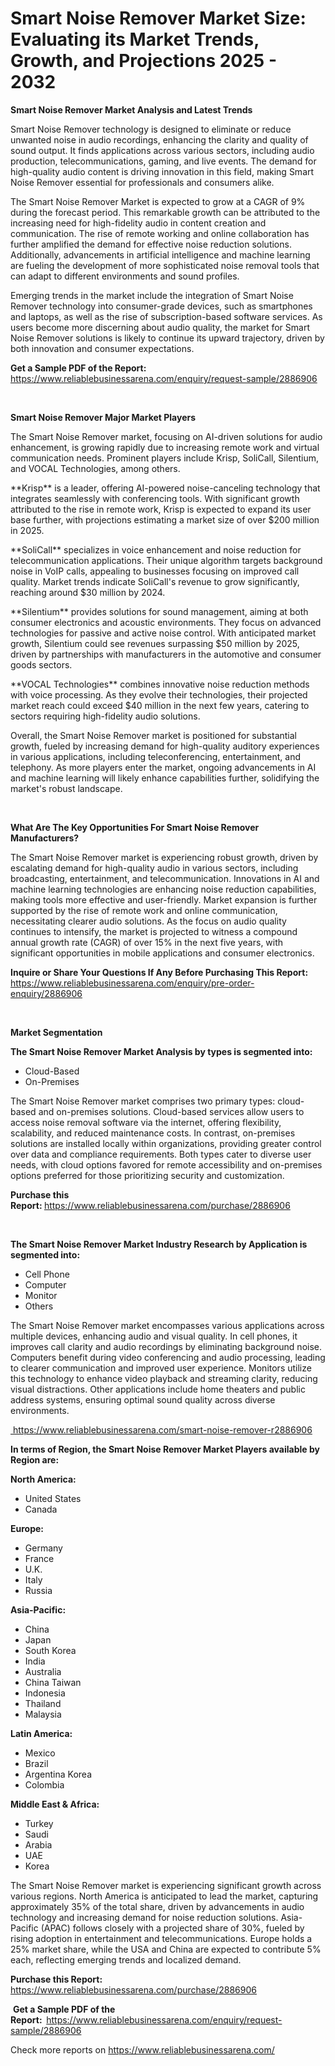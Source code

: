 <p><h1>Smart Noise Remover Market Size: Evaluating its Market Trends, Growth, and Projections 2025 - 2032</h1></p><p><strong>Smart Noise Remover Market Analysis and Latest Trends</strong></p>
<p><p>Smart Noise Remover technology is designed to eliminate or reduce unwanted noise in audio recordings, enhancing the clarity and quality of sound output. It finds applications across various sectors, including audio production, telecommunications, gaming, and live events. The demand for high-quality audio content is driving innovation in this field, making Smart Noise Remover essential for professionals and consumers alike.</p><p>The Smart Noise Remover Market is expected to grow at a CAGR of 9% during the forecast period. This remarkable growth can be attributed to the increasing need for high-fidelity audio in content creation and communication. The rise of remote working and online collaboration has further amplified the demand for effective noise reduction solutions. Additionally, advancements in artificial intelligence and machine learning are fueling the development of more sophisticated noise removal tools that can adapt to different environments and sound profiles.</p><p>Emerging trends in the market include the integration of Smart Noise Remover technology into consumer-grade devices, such as smartphones and laptops, as well as the rise of subscription-based software services. As users become more discerning about audio quality, the market for Smart Noise Remover solutions is likely to continue its upward trajectory, driven by both innovation and consumer expectations.</p></p>
<p><strong>Get a Sample PDF of the Report:&nbsp;</strong> <a href="https://www.reliablebusinessarena.com/enquiry/request-sample/2886906?utm_campaign=3457&utm_medium=2&utm_source=Github&utm_content=ia&utm_term=13032025&utm_id=smart-noise-remover">https://www.reliablebusinessarena.com/enquiry/request-sample/2886906</a></p>
<p>&nbsp;</p>
<p><strong>Smart Noise Remover Major Market Players</strong></p>
<p><p>The Smart Noise Remover market, focusing on AI-driven solutions for audio enhancement, is growing rapidly due to increasing remote work and virtual communication needs. Prominent players include Krisp, SoliCall, Silentium, and VOCAL Technologies, among others.</p><p>**Krisp** is a leader, offering AI-powered noise-canceling technology that integrates seamlessly with conferencing tools. With significant growth attributed to the rise in remote work, Krisp is expected to expand its user base further, with projections estimating a market size of over $200 million in 2025.</p><p>**SoliCall** specializes in voice enhancement and noise reduction for telecommunication applications. Their unique algorithm targets background noise in VoIP calls, appealing to businesses focusing on improved call quality. Market trends indicate SoliCall's revenue to grow significantly, reaching around $30 million by 2024.</p><p>**Silentium** provides solutions for sound management, aiming at both consumer electronics and acoustic environments. They focus on advanced technologies for passive and active noise control. With anticipated market growth, Silentium could see revenues surpassing $50 million by 2025, driven by partnerships with manufacturers in the automotive and consumer goods sectors.</p><p>**VOCAL Technologies** combines innovative noise reduction methods with voice processing. As they evolve their technologies, their projected market reach could exceed $40 million in the next few years, catering to sectors requiring high-fidelity audio solutions.</p><p>Overall, the Smart Noise Remover market is positioned for substantial growth, fueled by increasing demand for high-quality auditory experiences in various applications, including teleconferencing, entertainment, and telephony. As more players enter the market, ongoing advancements in AI and machine learning will likely enhance capabilities further, solidifying the market's robust landscape.</p></p>
<p>&nbsp;</p>
<p><strong>What Are The Key Opportunities For Smart Noise Remover Manufacturers?</strong></p>
<p><p>The Smart Noise Remover market is experiencing robust growth, driven by escalating demand for high-quality audio in various sectors, including broadcasting, entertainment, and telecommunication. Innovations in AI and machine learning technologies are enhancing noise reduction capabilities, making tools more effective and user-friendly. Market expansion is further supported by the rise of remote work and online communication, necessitating clearer audio solutions. As the focus on audio quality continues to intensify, the market is projected to witness a compound annual growth rate (CAGR) of over 15% in the next five years, with significant opportunities in mobile applications and consumer electronics.</p></p>
<p><strong>Inquire or Share Your Questions If Any Before Purchasing This Report:</strong> <a href="https://www.reliablebusinessarena.com/enquiry/pre-order-enquiry/2886906?utm_campaign=3457&utm_medium=2&utm_source=Github&utm_content=ia&utm_term=13032025&utm_id=smart-noise-remover">https://www.reliablebusinessarena.com/enquiry/pre-order-enquiry/2886906</a></p>
<p>&nbsp;</p>
<p><strong>Market Segmentation</strong></p>
<p><strong>The Smart Noise Remover Market Analysis by types is segmented into:</strong></p>
<p><ul><li>Cloud-Based</li><li>On-Premises</li></ul></p>
<p><p>The Smart Noise Remover market comprises two primary types: cloud-based and on-premises solutions. Cloud-based services allow users to access noise removal software via the internet, offering flexibility, scalability, and reduced maintenance costs. In contrast, on-premises solutions are installed locally within organizations, providing greater control over data and compliance requirements. Both types cater to diverse user needs, with cloud options favored for remote accessibility and on-premises options preferred for those prioritizing security and customization.</p></p>
<p><strong>Purchase this Report:&nbsp;</strong><a href="https://www.reliablebusinessarena.com/purchase/2886906?utm_campaign=3457&utm_medium=2&utm_source=Github&utm_content=ia&utm_term=13032025&utm_id=smart-noise-remover">https://www.reliablebusinessarena.com/purchase/2886906</a></p>
<p>&nbsp;</p>
<p><strong>The Smart Noise Remover Market Industry Research by Application is segmented into:</strong></p>
<p><ul><li>Cell Phone</li><li>Computer</li><li>Monitor</li><li>Others</li></ul></p>
<p><p>The Smart Noise Remover market encompasses various applications across multiple devices, enhancing audio and visual quality. In cell phones, it improves call clarity and audio recordings by eliminating background noise. Computers benefit during video conferencing and audio processing, leading to clearer communication and improved user experience. Monitors utilize this technology to enhance video playback and streaming clarity, reducing visual distractions. Other applications include home theaters and public address systems, ensuring optimal sound quality across diverse environments.</p></p>
<p><a href="https://www.reliablebusinessarena.com/smart-noise-remover-r2886906?utm_campaign=3457&utm_medium=2&utm_source=Github&utm_content=ia&utm_term=13032025&utm_id=smart-noise-remover">&nbsp;https://www.reliablebusinessarena.com/smart-noise-remover-r2886906</a></p>
<p><strong>In terms of Region, the Smart Noise Remover Market Players available by Region are:</strong></p>
<p>
    <p> <strong> North America: </strong>
        <ul>
            <li>United States</li>
            <li>Canada</li>
        </ul>
        </p> 
    <p> <strong> Europe: </strong>
        <ul>
            <li>Germany</li>
            <li>France</li>
            <li>U.K.</li>
            <li>Italy</li>
            <li>Russia</li>
        </ul>
        </p> 
    <p> <strong> Asia-Pacific: </strong>
        <ul>
            <li>China</li>
            <li>Japan</li>
            <li>South Korea</li>
            <li>India</li>
            <li>Australia</li>
            <li>China Taiwan</li>
            <li>Indonesia</li>
            <li>Thailand</li>
            <li>Malaysia</li>
        </ul>
        </p> 
    <p> <strong> Latin America: </strong>
        <ul>
            <li>Mexico</li>
            <li>Brazil</li>
            <li>Argentina Korea</li>
            <li>Colombia</li>
        </ul>
        </p> 
    <p> <strong> Middle East & Africa: </strong>
        <ul>
            <li>Turkey</li>
            <li>Saudi</li>
            <li>Arabia</li>
            <li>UAE</li>
            <li>Korea</li>
        </ul>
    </p>
    </p>
<p><p>The Smart Noise Remover market is experiencing significant growth across various regions. North America is anticipated to lead the market, capturing approximately 35% of the total share, driven by advancements in audio technology and increasing demand for noise reduction solutions. Asia-Pacific (APAC) follows closely with a projected share of 30%, fueled by rising adoption in entertainment and telecommunications. Europe holds a 25% market share, while the USA and China are expected to contribute 5% each, reflecting emerging trends and localized demand.</p></p>
<p><strong>Purchase this Report: </strong><a href="https://www.reliablebusinessarena.com/purchase/2886906?utm_campaign=3457&utm_medium=2&utm_source=Github&utm_content=ia&utm_term=13032025&utm_id=smart-noise-remover">https://www.reliablebusinessarena.com/purchase/2886906</a></p>
<p>&nbsp;<strong>Get a Sample PDF of the Report:&nbsp;&nbsp;</strong><a href="https://www.reliablebusinessarena.com/enquiry/request-sample/2886906?utm_campaign=3457&utm_medium=2&utm_source=Github&utm_content=ia&utm_term=13032025&utm_id=smart-noise-remover">https://www.reliablebusinessarena.com/enquiry/request-sample/2886906</a></p>
<p><strong></strong></p>
<p>Check more reports on <a href="https://www.reliablebusinessarena.com/?utm_campaign=3457&utm_medium=2&utm_source=Github&utm_content=ia&utm_term=13032025&utm_id=smart-noise-remover">https://www.reliablebusinessarena.com/</a></p>